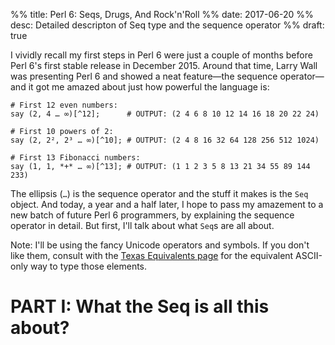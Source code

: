 %% title: Perl 6: Seqs, Drugs, And Rock'n'Roll
%% date: 2017-06-20
%% desc: Detailed descripton of Seq type and the sequence operator
%% draft: true

I vividly recall my first steps in Perl 6 were just a couple of months before
Perl 6's first stable release in December 2015. Around that time, Larry Wall
was presenting Perl 6 and showed a neat feature—the sequence operator—and it
got me amazed about just how powerful the language is:

    # First 12 even numbers:
    say (2, 4 … ∞)[^12];      # OUTPUT: (2 4 6 8 10 12 14 16 18 20 22 24)

    # First 10 powers of 2:
    say (2, 2², 2³ … ∞)[^10]; # OUTPUT: (2 4 8 16 32 64 128 256 512 1024)

    # First 13 Fibonacci numbers:
    say (1, 1, *+* … ∞)[^13]; # OUTPUT: (1 1 2 3 5 8 13 21 34 55 89 144 233)

The ellipsis (`…`) is the sequence operator and the stuff it makes is the `Seq`
object. And today, a year and a half later, I hope to pass my amazement to a
new batch of future Perl 6 programmers, by explaining the sequence operator in
detail. But first, I'll talk about what `Seq`s are all about.

Note: I'll be using the fancy Unicode operators and symbols. If you don't like
them, consult with the [Texas Equivalents page](https://docs.perl6.org/language/unicode_texas) for the equivalent ASCII-only way to type those
elements.

# PART I: What the Seq is all this about?
